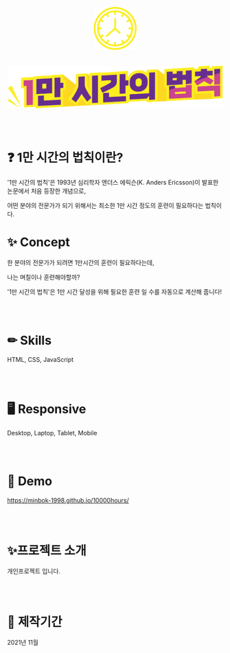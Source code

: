 <br>
<br>
<br>
<div align="center">
  <img src="./for_readme/readme_img.gif" width="100px">
</div>
<br>
<br>
<div align="center">
  <img src="./img/title.png" width="500px">
</div>
<br>
<br>
<br>
  <h1>❓ 1만 시간의 법칙이란?</h1>
  <p>'1만 시간의 법칙'은 1993년 심리학자 앤더스 에릭슨(K. Anders Ericsson)이 발표한 논문에서 처음 등장한 개념으로,<br></p>
  <p>어떤 분야의 전문가가 되기 위해서는 최소한 1만 시간 정도의 훈련이 필요하다는 법칙이다.</p>

  <h1>✨ Concept</h1>
  <p>한 분야의 전문가가 되려면 1만시간의 훈련이 필요하다는데,</p>
  <p>나는 며칠이나 훈련해야할까?</p>
  <p>'1만 시간의 법칙'은 1만 시간 달성을 위해 필요한 훈련 일 수를 자동으로 계산해 줍니다!</p>
<br>
<br>

# ✏ Skills
HTML, CSS, JavaScript

<br>
<br>

# 🖥 Responsive
Desktop, Laptop, Tablet, Mobile

<br>
<br>

# 👀 Demo
https://minbok-1998.github.io/10000hours/

<br>
<br>
 
# ✨프로젝트 소개
개인프로젝트 입니다.<br>

<br>
<br>

# 📆 제작기간
2021년 11월
